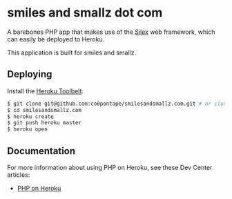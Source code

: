 # smiles and smallz dot com

A barebones PHP app that makes use of the [Silex](http://silex.sensiolabs.org/) web framework, which can easily be deployed to Heroku.

This application is built for smiles and smallz.

## Deploying

Install the [Heroku Toolbelt](https://toolbelt.heroku.com/).

```sh
$ git clone git@github.com:co0pontape/smilesandsmallz.com.git # or clone your own fork
$ cd smilesandsmallz.com
$ heroku create
$ git push heroku master
$ heroku open
```

## Documentation

For more information about using PHP on Heroku, see these Dev Center articles:

- [PHP on Heroku](https://devcenter.heroku.com/categories/php)
